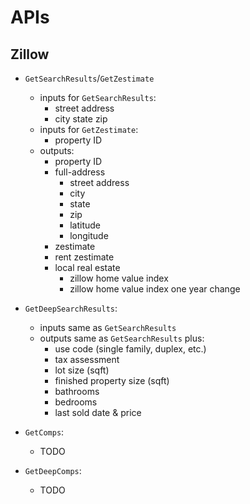 # APIs

## Zillow

- `GetSearchResults`/`GetZestimate`
  - inputs for `GetSearchResults`:
    - street address
    - city state zip
  - inputs for `GetZestimate`:
    - property ID
  - outputs:
    - property ID
    - full-address
      - street address
      - city
      - state
      - zip
      - latitude
      - longitude
    - zestimate
    - rent zestimate
    - local real estate
      - zillow home value index
      - zillow home value index one year change

- `GetDeepSearchResults`:
  - inputs same as `GetSearchResults`
  - outputs same as `GetSearchResults` plus:
    - use code (single family, duplex, etc.)
    - tax assessment
    - lot size (sqft)
    - finished property size (sqft)
    - bathrooms
    - bedrooms
    - last sold date & price

- `GetComps`:
  - TODO

- `GetDeepComps`:
  - TODO

